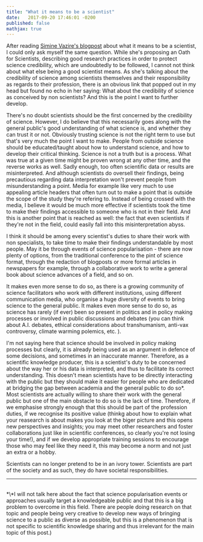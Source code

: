 ```yaml
---
title: "What it means to be a scientist"
date:   2017-09-20 17:46:01 -0200
published: false
mathjax: true
---
```


After reading [Simine Vazire's blogpost](http://sometimesimwrong.typepad.com/wrong/2018/01/oath-for-scientists.html) about what it means to be a scientist, I could only ask myself the same question.
While she's proposing an Oath for Scientists, describing good research practices in order to protect science 
credibility, which are undoubtedly to be followed, I cannot not think about what else being a good scientist means.
As she's talking about the credibility of science among scientists themselves and their responsibility as regards to 
their profession, there is an obvious link that popped out in my head but found no echo in her saying: 
What about the credibility of science as conceived by non scientists?
And this is the point I want to further develop. 

There's no doubt scientists should be the first concerned by the credibility of science.
However, I do believe that this necessarily goes along with the general public's good understanding of what science is, and whether they can trust it or not. 
Obviously trusting science is not the right term to use but that's very much the point I want to make. 
People from outside science should be educated/taught about how to understand science, and how to develop their critical thinking.
Science is not a truth but is a process. What was true at a given time might be proven wrong at any other time, and the reverse
works as well. 
Sadly enough, too often scientific data or results are misinterpreted. And although scientists do oversell their findings, being precautious regarding data interpretation won't prevent people from misunderstanding a point. Media for example like very much to use appealing article headers that often turn out to make a point that is outside the scope of the study they're refering to. 
Instead of being crossed with the media, I believe it would be much more effective if scientists took the time to make their findings accessible to someone who is not in their field.
And this is another point that is reached as well: the fact that even scientists if they're not in the field, could easily fall into this misinterpretation abyss. 

I think it should be among every scientist's duties to share their work with non specialists, to take time to make their findings understandable by most people. May it be through events of science popularisation - there are now plenty of options, from the traditional conference to the pint of science format, through the redaction of blogposts or more formal articles in newspapers for example, through a collaborative work to write a general book about science advances of a field, and so on.

It makes even more sense to do so, as there is a growing community of science facilitators who work with different institutions, using different communication media, who organise a huge diversity of events to bring science to the general public. 
It makes even more sense to do so, as science has rarely (if ever) been so present in politics and in policy making processes or involved in public discussions and debates (you can think about A.I. debates, ethical considerations about transhumanism, anti-vax controversy, climate warming polemics, etc. ).

I'm not saying here that science should be involved in policy making processes but clearly, it is already being used as an argument in defence of some decisions, and sometimes in an inaccurate manner. 
Therefore, as a scientific knowledge producer, this is a scientist's duty to be concerned about the way her or his data is interpreted, and thus to facilitate its correct understanding. This doesn't mean scientists have to be directly interacting with the public but they should make it easier for people who are dedicated at bridging the gap between academia and the general public to do so*.
Most scientists are actually willing to share their work with the general public but one of the main obstacle to do so is the lack of time. Therefore, if we emphasise strongly enough that this should be part of the profession duties, if we recognise its positive value (thinkg about how to explain what your reasearch is about makes you look at the biger picture and this opens new perspectives and insights; you may meet other researchers and foster collaborations just like in scientific conferences, so clearly you're not losing your time!), and if we develop appropriate training sessions to encourage those who may feel like they need it, this may become a norm and not just an extra or a hobby.

Scientists can no longer pretend to be in an ivory tower. Scientists are part of the society and as such, they do have societal responsibilities. 


--------------------
<br>
*\*I will not talk here about the fact that science popularisation events or approaches usually target a knowledgeable public and that this is a big problem to overcome in this field. There are people doing research on that topic and people being very creative to develop new ways of bringing science to a public as diverse as possible, but this is a phenomenon that is not specific to scientific knowledge sharing and thus irrelevant for the main topic of this post.)

